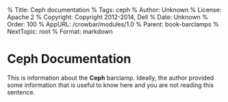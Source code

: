 % Title: Ceph documentation
% Tags: ceph
% Author: Unknown
% License: Apache 2
% Copyright: Copyright 2012-2014, Dell 
% Date: Unknown
% Order: 100
% AppURL: /crowbar/modules/1.0
% Parent: book-barclamps
% NextTopic: root
% Format: markdown

# Ceph Documentation

This is information about the **Ceph** barclamp. Ideally, the author provided some information that is 
useful to know here and you are not reading this sentence.
